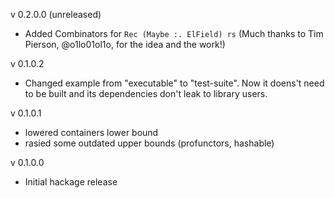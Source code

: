 v 0.2.0.0 (unreleased) 
* Added Combinators for ```Rec (Maybe :. ElField) rs``` (Much thanks to Tim Pierson, @o1lo01ol1o, for the idea and the work!) 

v 0.1.0.2 
* Changed example from "executable" to "test-suite".  Now it doens't need to be built and its dependencies don't leak to library users.

v 0.1.0.1
* lowered containers lower bound
* rasied some outdated upper bounds (profunctors, hashable)

v 0.1.0.0
* Initial hackage release
